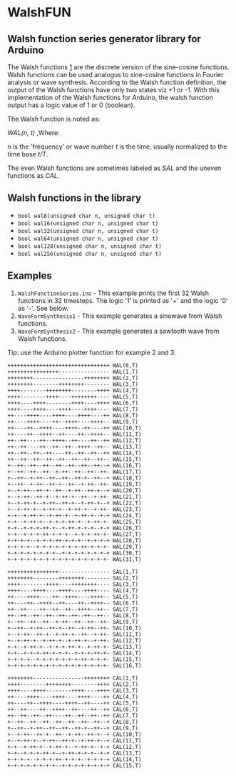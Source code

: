 # WalshFUN 

## Walsh function series generator library for Arduino
The Walsh functions [1] are the discrete version of the sine-cosine functions. Walsh functions can be used analogus to sine-cosine functions in Fourier analysis or wave synthesis. According to the Walsh function definition, the output of the Walsh functions have only two states viz +1 or -1. With this implementation of the Walsh functions  for Arduino, the walsh function output has a logic value of 1 or 0 (boolean).

The Walsh function is noted as:

*WAL(n, t)* ,Where:

*n* is the 'frequency' or wave number
*t* is the time, usually normalized to the time base *t/T*.

The even Walsh functions are sometimes labeled as *SAL* and the uneven functions as *CAL*.

## Walsh functions in the library
* `bool wal8(unsigned char n, unsigned char t)`
* `bool wal16(unsigned char n, unsigned char t)`
* `bool wal32(unsigned char n, unsigned char t)`
* `bool wal64(unsigned char n, unsigned char t)`
* `bool wal128(unsigned char n, unsigned char t)`
* `bool wal256(unsigned char n, unsigned char t)`

## Examples
1. `WalshFunctionSeries.ino` - This example prints the first 32 Walsh functions in 32 timesteps. The logic '1' is printed as '*+*' and the  logic '0' as '*-*'. See below.
2. `WaveFormSynthesis1` - This example generates a sinewave  from Walsh functions.
3. `WaveFormSynthesis2` - This example generates a sawtooth wave from Walsh functions.

Tip: use the Arduino plotter function for example 2 and 3.


```
++++++++++++++++++++++++++++++++ WAL(0,T)
++++++++++++++++---------------- WAL(1,T)
++++++++----------------++++++++ WAL(2,T)
++++++++--------++++++++-------- WAL(3,T)
++++--------++++++++--------++++ WAL(4,T)
++++--------++++----++++++++---- WAL(5,T)
++++----++++--------++++----++++ WAL(6,T)
++++----++++----++++----++++---- WAL(7,T)
++----++++----++++----++++----++ WAL(8,T)
++----++++----++--++++----++++-- WAL(9,T)
++----++--++++----++++--++----++ WAL(10,T)
++----++--++++--++----++--++++-- WAL(11,T)
++--++----++--++++--++----++--++ WAL(12,T)
++--++----++--++--++--++++--++-- WAL(13,T)
++--++--++--++----++--++--++--++ WAL(14,T)
++--++--++--++--++--++--++--++-- WAL(15,T)
+--++--++--++--++--++--++--++--+ WAL(16,T)
+--++--++--++--+-++--++--++--++- WAL(17,T)
+--++--+-++--++--++--++-+--++--+ WAL(18,T)
+--++--+-++--++-+--++--+-++--++- WAL(19,T)
+--+-++--++-+--++--+-++--++-+--+ WAL(20,T)
+--+-++--++-+--+-++-+--++--+-++- WAL(21,T)
+--+-++-+--+-++--++-+--+-++-+--+ WAL(22,T)
+--+-++-+--+-++-+--+-++-+--+-++- WAL(23,T)
+-+--+-++-+--+-++-+--+-++-+--+-+ WAL(24,T)
+-+--+-++-+--+-+-+-++-+--+-++-+- WAL(25,T)
+-+--+-+-+-++-+--+-++-+-+-+--+-+ WAL(26,T)
+-+--+-+-+-++-+-+-+--+-+-+-++-+- WAL(27,T)
+-+-+-+--+-+-+-++-+-+-+--+-+-+-+ WAL(28,T)
+-+-+-+--+-+-+-+-+-+-+-++-+-+-+- WAL(29,T)
+-+-+-+-+-+-+-+--+-+-+-+-+-+-+-+ WAL(30,T)
+-+-+-+-+-+-+-+-+-+-+-+-+-+-+-+- WAL(31,T)

++++++++++++++++---------------- SAL(1,T)
++++++++--------++++++++-------- SAL(2,T)
++++--------++++----++++++++---- SAL(3,T)
++++----++++----++++----++++---- SAL(4,T)
++----++++----++--++++----++++-- SAL(5,T)
++----++--++++--++----++--++++-- SAL(6,T)
++--++----++--++--++--++++--++-- SAL(7,T)
++--++--++--++--++--++--++--++-- SAL(8,T)
+--++--++--++--+-++--++--++--++- SAL(9,T)
+--++--+-++--++-+--++--+-++--++- SAL(10,T)
+--+-++--++-+--+-++-+--++--+-++- SAL(11,T)
+--+-++-+--+-++-+--+-++-+--+-++- SAL(12,T)
+-+--+-++-+--+-+-+-++-+--+-++-+- SAL(13,T)
+-+--+-+-+-++-+-+-+--+-+-+-++-+- SAL(14,T)
+-+-+-+--+-+-+-+-+-+-+-++-+-+-+- SAL(15,T)
+-+-+-+-+-+-+-+-+-+-+-+-+-+-+-+- SAL(16,T)

++++++++----------------++++++++ CAL(1,T)
++++--------++++++++--------++++ CAL(2,T)
++++----++++--------++++----++++ CAL(3,T)
++----++++----++++----++++----++ CAL(4,T)
++----++--++++----++++--++----++ CAL(5,T)
++--++----++--++++--++----++--++ CAL(6,T)
++--++--++--++----++--++--++--++ CAL(7,T)
+--++--++--++--++--++--++--++--+ CAL(8,T)
+--++--+-++--++--++--++-+--++--+ CAL(9,T)
+--+-++--++-+--++--+-++--++-+--+ CAL(10,T)
+--+-++-+--+-++--++-+--+-++-+--+ CAL(11,T)
+-+--+-++-+--+-++-+--+-++-+--+-+ CAL(12,T)
+-+--+-+-+-++-+--+-++-+-+-+--+-+ CAL(13,T)
+-+-+-+--+-+-+-++-+-+-+--+-+-+-+ CAL(14,T)
+-+-+-+-+-+-+-+--+-+-+-+-+-+-+-+ CAL(15,T)

```
[1]: https://en.wikipedia.org/wiki/Walsh_function
